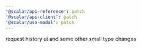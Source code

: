 ```yaml
---
'@scalar/api-reference': patch
'@scalar/api-client': patch
'@scalar/use-modal': patch
---
```


request history ui and some other small type changes
